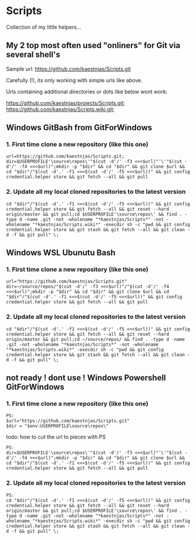 # Scripts

Collection of my little helpers...

## My 2 top most often used "onliners" for Git via several shell's

Sample url: https://github.com/kaestnjas/Scripts.git

Carefully (!), its only working with simple urls like above. 

Urls containing additional directories or dots like below wont work:

  https://github.com/kaestnjas/projects/Scripts.git;  
  https://github.com/kaestnjas/Scripts.wiki.git;  

## Windows GitBash from GitForWindows

### 1. First time clone a new repository (like this one)

    url=https://github.com/kaestnjas/Scripts.git;
    dir=$USERPROFILE'\source\repos\'"$(cut -d'/' -f3 <<<$url)"'\'"$(cut -d'/' -f4 <<<$url)";mkdir -p "$dir" && cd "$dir" && git clone $url && cd "$dir"/"$(cut -d'.' -f1 <<<$(cut -d'/' -f5 <<<$url))" && git config credential.helper store && git fetch --all && git pull

### 2. Update all my local cloned repositories to the latest version

    cd "$dir"/"$(cut -d'.' -f1 <<<$(cut -d'/' -f5 <<<$url))" && git config credential.helper store && git fetch --all && git reset --hard origin/master && git pull;cd $USERPROFILE'\source\repos\' && find . -type d -name .git -not -wholename "*kaestnjas/Scripts*" -not -wholename "*kaestnjas/Scripts.wiki*" -execdir sh -c "pwd && git config credential.helper store && git stash && git fetch --all && git clean -d -f && git pull" \;

## Windows WSL Ubunutu Bash

### 1. First time clone a new repository (like this one)

    url="https://github.com/kaestnjas/Scripts.git" 
    dir=~/source/repos/"$(cut -d'/' -f3 <<<$url)"/"$(cut -d'/' -f4 <<<$url)";mkdir -p "$dir" && cd "$dir" && git clone $url && cd "$dir"/"$(cut -d'.' -f1 <<<$(cut -d'/' -f5 <<<$url))" && git config credential.helper store && git fetch --all && git pull

### 2. Update all my local cloned repositories to the latest version

    cd "$dir"/"$(cut -d'.' -f1 <<<$(cut -d'/' -f5 <<<$url))" && git config credential.helper store && git fetch --all && git reset --hard origin/master && git pull;cd ~/source/repos/ && find . -type d -name .git -not -wholename "*kaestnjas/Scripts*" -not -wholename "*kaestnjas/Scripts.wiki*" -execdir sh -c "pwd && git config credential.helper store && git stash && git fetch --all && git clean -d -f && git pull" \;

## not ready ! dont use ! Windows Powershell GitForWindows

### 1. First time clone a new repository (like this one)

    PS:
    $url="https://github.com/kaestnjas/Scripts.git"  
    $dir = "$env:USERPROFILE\source\repos\"

todo: how to cut the url to pieces with PS

    PS:
    dir=$USERPROFILE'\source\repos\'"$(cut -d'/' -f3 <<<$url)"'\'"$(cut -d'/' -f4 <<<$url)";mkdir -p "$dir" && cd "$dir" && git clone $url && cd "$dir"/"$(cut -d'.' -f1 <<<$(cut -d'/' -f5 <<<$url))" && git config credential.helper store && git fetch --all && git pull

### 2. Update all my local cloned repositories to the latest version

    PS:
    cd "$dir"/"$(cut -d'.' -f1 <<<$(cut -d'/' -f5 <<<$url))" && git config credential.helper store && git fetch --all && git reset --hard origin/master && git pull;cd $USERPROFILE'\source\repos\' && find . -type d -name .git -not -wholename "*kaestnjas/Scripts*" -not -wholename "*kaestnjas/Scripts.wiki*" -execdir sh -c "pwd && git config credential.helper store && git stash && git fetch --all && git clean -d -f && git pull" \;
